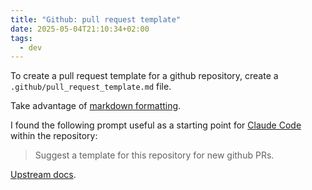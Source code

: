 ```yaml
---
title: "Github: pull request template"
date: 2025-05-04T21:10:34+02:00
tags:
  - dev
---
```


To create a pull request template for a github repository, create a
`.github/pull_request_template.md` file.

Take advantage of [markdown
formatting](https://www.markdownguide.org/basic-syntax/).

I found the following prompt useful as a starting point for [Claude
Code](https://docs.anthropic.com/en/docs/agents-and-tools/claude-code/overview)
within the repository:

> Suggest a template for this repository for new github PRs.

[Upstream
docs](https://docs.github.com/en/communities/using-templates-to-encourage-useful-issues-and-pull-requests/creating-a-pull-request-template-for-your-repository).
